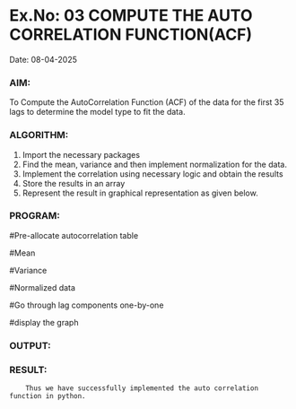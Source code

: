# Ex.No: 03   COMPUTE THE AUTO CORRELATION FUNCTION(ACF)
Date: 08-04-2025

### AIM:
To Compute the AutoCorrelation Function (ACF) of the data for the first 35 lags to determine the model
type to fit the data.
### ALGORITHM:
1. Import the necessary packages
2. Find the mean, variance and then implement normalization for the data.
3. Implement the correlation using necessary logic and obtain the results
4. Store the results in an array
5. Represent the result in graphical representation as given below.
### PROGRAM:


#Pre-allocate autocorrelation table

#Mean

#Variance

#Normalized data

#Go through lag components one-by-one

#display the graph

### OUTPUT:

### RESULT:
        Thus we have successfully implemented the auto correlation function in python.
